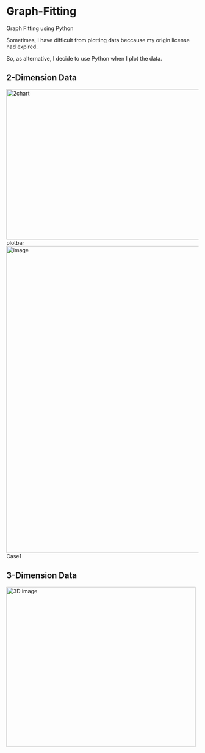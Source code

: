 # Graph-Fitting
Graph Fitting using Python

Sometimes, I have difficult from plotting data beccause my origin license had expired.

So, as alternative, I decide to use Python when I plot the data.

## 2-Dimension Data
<img width="724" height="393" alt="2chart" src="https://github.com/user-attachments/assets/f440ae28-c464-4c93-b91c-c8943eab0a79" />
                 plotbar
<img width="1456" height="802" alt="image" src="https://github.com/user-attachments/assets/0036c2b8-1393-48d9-b672-f51f1c21358e" />
                Case1

## 3-Dimension Data 
<img width="496" height="418" alt="3D image" src="https://github.com/user-attachments/assets/fd21e029-004a-47e8-adfe-56e0abebdb9a" />
